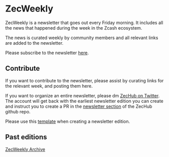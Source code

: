 # ZecWeekly

ZecWeekly is a newsletter that goes out every Friday morning. It includes all the news that happened during the week in the Zcash ecosystem.

The news is curated weekly by community members and all relevant links are added to the newsletter.

Please subscribe to the newsletter [here](https://zechub.substack.com/).

## Contribute

If you want to contribute to the newsletter, please assist by curating links for the relevant week, and posting them here.

If you want to organize an entire newsletter, please dm [ZecHub on Twitter](https://twitter.com/ZecHub). The account will get back with the earliest newsletter edition you can create and instruct you to create a PR in the [newsletter section](https://github.com/ZecHub/zechub/tree/main/newsletter) of the ZecHub github repo.

Please use this [template](https://github.com/ZecHub/zechub/blob/main/newsletter/newslettertemplate.md) when creating a newsletter edition.

## Past editions

[ZecWeekly Archive](https://zechub.substack.com/p/archive)
